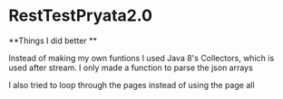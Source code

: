 # RestTestPryata2.0

**Things I did better **

Instead of making my own funtions I used Java 8's Collectors, which is used after stream. I only made a function to parse the json arrays

I also tried to loop through the pages instead of using the page all 



   

